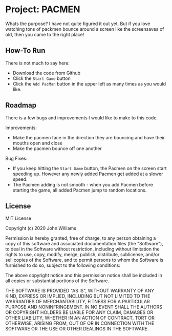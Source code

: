 # Project: PACMEN

Whats the purpose? I have not quite figured it out yet. But if you love watching tons of packmen bounce around a screen like the screensaves of old, then you came to the right place!

## How-To Run

There is not much to say here:

- Download the code from Github
- Click the `Start Game` button
- Click the `Add PacMan` button in the upper left as many times as you would like.

## Roadmap

There is a few bugs and improvements I would like to make to this code.

Improvements:

- Make the pacmen face in the direction they are bouncing and have their mouths open and close
- Make the pacmen bounce off one another

Bug Fixes:

- If you keep hitting the `Start Game` button, the Pacmen on the screen start speeding up. However any newly added Pacmen get added at a slower speed.
- The Pacmen adding is not smooth - when you add Pacmen before starting the game, all added Pacmen jump to random locations.

## License

MIT License

Copyright (c) 2020 John Williams

Permission is hereby granted, free of charge, to any person obtaining a copy
of this software and associated documentation files (the "Software"), to deal
in the Software without restriction, including without limitation the rights
to use, copy, modify, merge, publish, distribute, sublicense, and/or sell
copies of the Software, and to permit persons to whom the Software is
furnished to do so, subject to the following conditions:

The above copyright notice and this permission notice shall be included in all
copies or substantial portions of the Software.

THE SOFTWARE IS PROVIDED "AS IS", WITHOUT WARRANTY OF ANY KIND, EXPRESS OR
IMPLIED, INCLUDING BUT NOT LIMITED TO THE WARRANTIES OF MERCHANTABILITY,
FITNESS FOR A PARTICULAR PURPOSE AND NONINFRINGEMENT. IN NO EVENT SHALL THE
AUTHORS OR COPYRIGHT HOLDERS BE LIABLE FOR ANY CLAIM, DAMAGES OR OTHER
LIABILITY, WHETHER IN AN ACTION OF CONTRACT, TORT OR OTHERWISE, ARISING FROM,
OUT OF OR IN CONNECTION WITH THE SOFTWARE OR THE USE OR OTHER DEALINGS IN THE
SOFTWARE.

